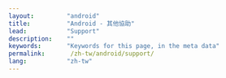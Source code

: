 ```yaml
---
layout:         "android"
title:          "Android - 其他協助"
lead:           "Support"
description:    ""
keywords:       "Keywords for this page, in the meta data"
permalink:       /zh-tw/android/support/
lang:           "zh-tw"
---
```

